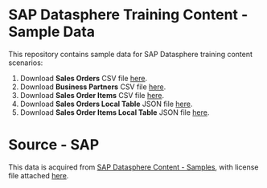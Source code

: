 # SAP Datasphere Training Content - Sample Data
This repository contains sample data for SAP Datasphere training content scenarios:

1. Download <b>Sales Orders</b> CSV file <a href="https://prateekbagorahgs.github.io/sapdataspheretraining/SalesOrders.csv" download="SalesOrders.csv">here</a>.
2. Download <b>Business Partners</b> CSV file <a href="https://prateekbagorahgs.github.io/sapdataspheretraining/BusinessPartners.csv" download="BusinessPartners.csv">here</a>.
3. Download <b>Sales Order Items</b> CSV file <a href="https://prateekbagorahgs.github.io/sapdataspheretraining/SalesOrderItems.csv" download="SalesOrderItems.csv">here</a>.
4. Download <b>Sales Orders Local Table</b> JSON file <a href="https://prateekbagorahgs.github.io/sapdataspheretraining/SalesOrders.json" download="SalesOrders.csv">here</a>.
5. Download <b>Sales Order Items Local Table</b> JSON file <a href="https://prateekbagorahgs.github.io/sapdataspheretraining/SalesOrderItems.json" download="SalesOrderItems.csv">here</a>.

# Source - SAP
This data is acquired from <a href="https://github.com/SAP-samples/datasphere-content/blob/main/README.md">SAP Datasphere Content - Samples</a>, with license file attached <a href="https://prateekbagorahgs.github.io/sapdataspheretraining/LICENSE.txt">here</a>.
